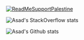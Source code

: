 [![ReadMeSupportPalestine](https://github.com/Safouene1/support-palestine-banner/blob/master/banner-support.svg)](https://github.com/Safouene1/support-palestine-banner)

![Asad's StackOverflow stats](https://stackoverflow.com/users/flair/10285344.png?theme=clean)

![Asad's Github stats](https://github-readme-stats.vercel.app/api/top-langs?username=asadamatic&&layout=compact)
